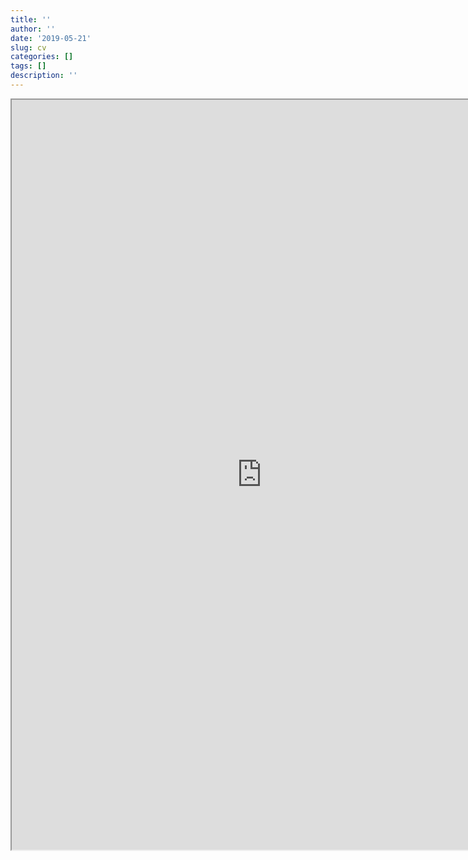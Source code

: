 ```yaml
---
title: ''
author: ''
date: '2019-05-21'
slug: cv
categories: []
tags: []
description: ''
---
```



<iframe src="https://drive.google.com/file/d/1Ut98HF1vNJ17E3vaFAHFJnkx_KUvoN72/preview" width="800" height="1200blo"></iframe>
